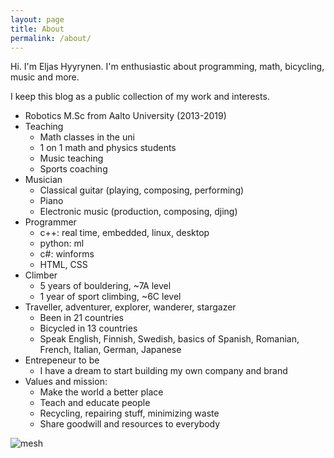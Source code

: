 ```yaml
---
layout: page
title: About
permalink: /about/
---
```


Hi. I'm Eljas Hyyrynen. I'm enthusiastic about programming, math, bicycling, music and more.

I keep this blog as a public collection of my work and interests.

- Robotics M.Sc from Aalto University (2013-2019)
- Teaching
  - Math classes in the uni
  - 1 on 1 math and physics students
  - Music teaching
  - Sports coaching
- Musician
  - Classical guitar (playing, composing, performing)
  - Piano
  - Electronic music (production, composing, djing)
- Programmer
  - c++: real time, embedded, linux, desktop
  - python: ml
  - c#: winforms
  - HTML, CSS
- Climber
  - 5 years of bouldering, ~7A level
  - 1 year of sport climbing, ~6C level
- Traveller, adventurer, explorer, wanderer, stargazer
  - Been in 21 countries
  - Bicycled in 13 countries
  - Speak English, Finnish, Swedish, basics of Spanish, Romanian, French, Italian, German, Japanese
- Entrepeneur to be
  - I have a dream to start building my own company and brand
- Values and mission:
  - Make the world a better place
  - Teach and educate people
  - Recycling, repairing stuff, minimizing waste
  - Share goodwill and resources to everybody

![mesh]({{site.baseurl}}/assets/mesh.png)